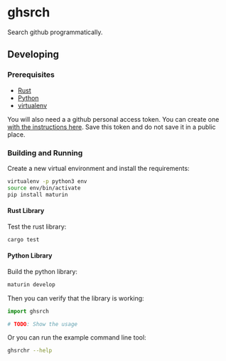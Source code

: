 # ghsrch

Search github programmatically.

## Developing

### Prerequisites

- [Rust](https://www.rust-lang.org/tools/install)
- [Python](https://www.python.org/downloads/)
- [virtualenv](https://virtualenv.pypa.io/en/latest/installation.html)

You will also need a a github personal access token. You can create one [with the instructions here](https://docs.github.com/en/rest/quickstart?apiVersion=2022-11-28&tool=curl). Save this token and do not save it in a public place.

### Building and Running

Create a new virtual environment and install the requirements:

```bash
virtualenv -p python3 env
source env/bin/activate
pip install maturin
```

#### Rust Library

Test the rust library:

```bash
cargo test
```

#### Python Library

Build the python library:

```bash
maturin develop
```

Then you can verify that the library is working:

```python
import ghsrch

# TODO: Show the usage
```

Or you can run the example command line tool:

```bash
ghsrchr --help
```
